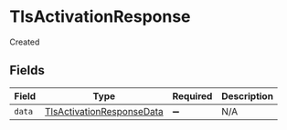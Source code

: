 # TlsActivationResponse

Created


## Fields

| Field                                                                         | Type                                                                          | Required                                                                      | Description                                                                   |
| ----------------------------------------------------------------------------- | ----------------------------------------------------------------------------- | ----------------------------------------------------------------------------- | ----------------------------------------------------------------------------- |
| `data`                                                                        | [TlsActivationResponseData](../../models/shared/tlsactivationresponsedata.md) | :heavy_minus_sign:                                                            | N/A                                                                           |